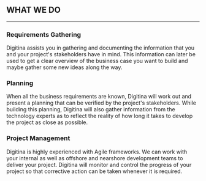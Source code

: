 ﻿## WHAT WE DO
---

<div>
    <vi-grid class="layout horizontal center-center">
        <div class="vi-grid-cell vi-grid-cell--6-col vi-grid-cell--8-col-tablet">
            <h3>Requirements Gathering</h3>
            <p>Digitina assists you in gathering and documenting the information that you and your project's stakeholders have in mind. This information can later be used to get a clear overview of the business case you want to build and maybe gather some new ideas along the way.</p>
        </div>
        <div class="vi-grid-cell vi-grid-cell--6-col vi-grid-cell--8-col-tablet">
            <h3>Planning</h3>
            <p>When all the business requirements are known, Digitina will work out and present a planning that can be verified by the project's stakeholders. While building this planning, Digitina will also gather information from the technology experts as to reflect the reality of how long it takes to develop the project as close as possible.</p>
        </div>
        <div class="vi-grid-cell vi-grid-cell--6-col vi-grid-cell--8-col-tablet">
            <h3>Project Management</h3>
            <p>Digitina is highly experienced with Agile frameworks. We can work with your internal as well as offshore and nearshore development teams to deliver your project. Digitina will monitor and control the progress of your project so that corrective action can be taken whenever it is required.</p>
        </div>
    </vi-grid>
</div>
